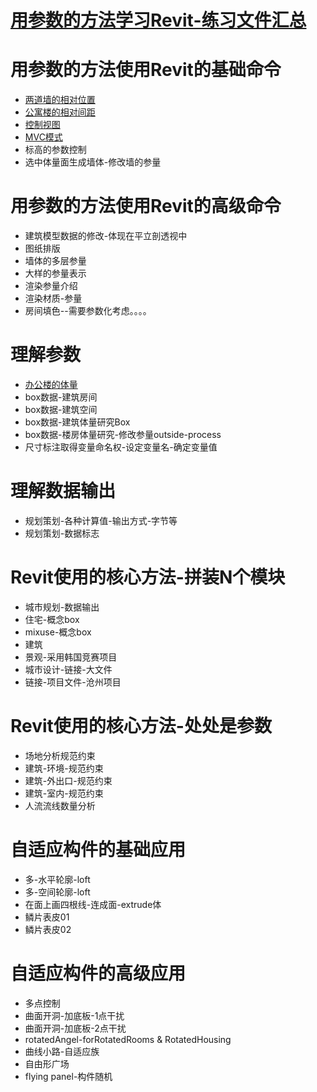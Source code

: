 # [用参数的方法学习Revit-练习文件汇总](http://pan.baidu.com/s/1pJ1LiT9) #


# 用参数的方法使用Revit的基础命令 #
- [两道墙的相对位置](http://pan.baidu.com/s/1kTnGmd5)
- [公寓楼的相对间距](http://pan.baidu.com/s/1qWurF32)
- [控制视图](http://pan.baidu.com/s/1o6uvHP4)
- [MVC模式](http://pan.baidu.com/s/1ntkUv4t)
- 标高的参数控制
- 选中体量面生成墙体-修改墙的参量

# 用参数的方法使用Revit的高级命令 #
- 建筑模型数据的修改-体现在平立剖透视中
- 图纸排版
- 墙体的多层参量
- 大样的参量表示
- 渲染参量介绍
- 渲染材质-参量
- 房间填色--需要参数化考虑。。。。

# 理解参数 #
- [办公楼的体量](http://pan.baidu.com/s/1oEMN8)
- box数据-建筑房间
- box数据-建筑空间
- box数据-建筑体量研究Box
- box数据-楼房体量研究-修改参量outside-process
- 尺寸标注取得变量命名权-设定变量名-确定变量值

# 理解数据输出 #
- 规划策划-各种计算值-输出方式-字节等
- 规划策划-数据标志

# Revit使用的核心方法-拼装N个模块 #
- 城市规划-数据输出
- 住宅-概念box
- mixuse-概念box
- 建筑
- 景观-采用韩国竞赛项目
- 城市设计-链接-大文件
- 链接-项目文件-沧州项目

# Revit使用的核心方法-处处是参数 #
- 场地分析规范约束
- 建筑-环境-规范约束
- 建筑-外出口-规范约束
- 建筑-室内-规范约束
- 人流流线数量分析

# 自适应构件的基础应用 #
- 多-水平轮廓-loft
- 多-空间轮廓-loft
- 在面上画四根线-连成面-extrude体
- 鳞片表皮01
- 鳞片表皮02

# 自适应构件的高级应用 #
- 多点控制
- 曲面开洞-加底板-1点干扰
- 曲面开洞-加底板-2点干扰
- rotatedAngel-forRotatedRooms & RotatedHousing
- 曲线小路-自适应族
- 自由形广场
- flying panel-构件随机







